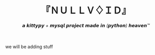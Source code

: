 <h1 align="center">『ＮＵＬＬＶ♢ＩＤ』</h1>
<h6 align="center">𝙖 𝙠𝙞𝙩𝙩𝙮𝙥𝙮 + 𝙢𝙮𝙨𝙦𝙡 𝙥𝙧𝙤𝙟𝙚𝙘𝙩 𝙢𝙖𝙙𝙚 𝙞𝙣 (𝙥𝙮𝙩𝙝𝙤𝙣) 𝙝𝙚𝙖𝙫𝙚𝙣™</h6>
<br>
we will be adding stuff
